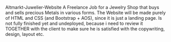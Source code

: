 Altmarkt-Juwelier-Website
A Freelance Job for a Jewelry Shop that buys and sells precious Metals in various forms. 
The Website will be made purely of HTML and CSS (and Bootstrap + AOS), since it is just a landing page. 
Is not fully finished yet and undeployed, because i need to review it TOGETHER with the client to make sure he is satisfied with the copywriting, design, layout etc.
